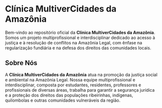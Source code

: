 # Clínica MultiverCidades da Amazônia

Bem-vindo ao repositório oficial da **Clínica MultiverCidades da Amazônia**. Somos um projeto multiprofissional e interdisciplinar dedicado ao acesso à justiça e à resolução de conflitos na Amazônia Legal, com ênfase na regularização fundiária e na defesa dos direitos das comunidades locais.

## Sobre Nós

A **Clínica MultiverCidades da Amazônia** atua na promoção da justiça social e ambiental na Amazônia Legal. Nossa equipe multiprofissional e interdisciplinar, composta por estudantes, residentes, professores e profissionais de diversas áreas, trabalha para garantir a segurança jurídica e a proteção dos direitos das populações ribeirinhas, indígenas, quilombolas e outras comunidades vulneráveis da região.
